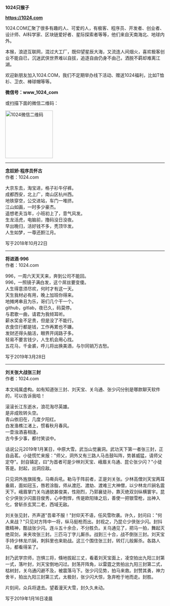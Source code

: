 **1024只猴子**  

**https://1024.com**

1024.COM汇聚了很多有趣的人、可爱的人，有极客、程序员、开发者、创业者、设计师、AI科学家、区块链爱好者、星际探索者等等，他们来自天南海北、地球内外。

本猴，浪迹互联网，混过大工厂，既仰望星辰大海，又流连人间烟火，喜欢极客创业不能自已，沉迷武侠世界难以自拔，追逐自由仍身不由己，洒脱不羁却难离江湖。

欢迎新朋友加入1024.COM，我们不定期举办线下活动、赠送1024福利，比如T恤衫、卫衣、棒球帽等等。

**微信号：www_1024_com**

或扫描下面的微信二维码：

<img src="https://github.com/1024monkey/1024.com/blob/master/1024.com.jpg" width="150" height="150" alt="1024微信二维码" />

---

**念奴娇·程序员怀古**  
作者：1024.com

大京东去，淘宝进，格子衫牛仔裤。  
成都西安，北上广，南山区杭州西。  
地铁穿空，公交进站，车门一堆挤。  
江山如画，一时多少豪杰。  
遥想老夫当年，小班初上了，意气风发。  
生龙活虎，电脑前，撸码没日没夜。  
早出晚归，活好钱不多，秃顶华发。  
人生如梦，一尊还酹江月。  

写于2018年10月22日

---

**将进酒·996**  
作者：1024.com

996，一周六天天天来，奔到公司不能回。  
996，一照镜子满白发，这个屌丝要变傻。  
人生得意须尽欢，何时才有这一天。  
天生我材必有用，晚上加班你得来。  
地摊烤串且为乐，哥们几个干一个。  
github，gitlab，夜已久，码莫停。  
与君歌一曲，请君为我倾耳听。  
薪水奖金不足贵，但是没了不能行。  
衣食住行都是钱，工作再累也不嫌。  
发财还得头脑活，眼界开阔路子多。  
轻易不要言钱少，人生机会用心找。  
五花马，千金裘，呼儿将出换美酒，与尔同销万古愁。  

写于2019年3月28日

---

**刘关张大战张三封**  
作者：1024.com

本文纯属虚构。如有知道张三封、刘天宝、关乌通、张少闪分别是哪款聊天软件的，可以告诉我哈！

滚滚长江东逝水，浪花淘尽英雄。  
是非成败转头空。  
青山依旧在，几度夕阳红。  
白发渔樵江渚上，惯看秋月春风。  
一壶浊酒喜相逢。  
古今多少事，都付笑谈中。  

话说公元2019年1月某日，中原大雪。武当山觉襄洞。武功天下第一者张三封，正自品茗。小徒慌忙来报："师父，洞外又有三路人马击鼓叫阵，势甚威猛，请师父定夺"。封自镇定，曰"为首者可是少林刘天宝、峨眉关乌通、昆仑张少闪？"小徒答是。封起，出洞应敌。

只见洞外旌旗摇曳，马嘶兵吼。勒马于阵前者，正是刘关张。少林高僧刘天宝两耳垂肩，面如冠玉，唇若涂脂，师从渡厄、渡劫、渡难三大神僧，以少林龙爪锏名震天下。峨眉掌门关乌通貌甚俊美，性刚烈，乃郭襄徒孙，靠灭绝双剑纵横寰宇。昆仑少侠张少闪面目俊秀，心中剽悍，传是欧阳锋之后，善使一把银雪枪，出神入化，曾斩杀玄冥二老，西域无敌。

刘关张见封，齐声道"吾辈不服！"封仰天不语，任风雪吹袭。许久，封问曰："何人来战？"只见对方阵中一将，纵马挺枪而出。封视之，乃昆仑少侠张少闪。封抖擞精神，酣战张少闪。连斗五十余合，不分胜负。关乌通见了，把马一拍，舞起灭绝双剑，来夹攻张三封。三匹马丁字儿厮杀。战到三十合，战不倒张三封。刘天宝手持少林龙爪锏，刺斜里也来助战。这三个围住张三封，转灯儿般厮杀。各路人马，都看得呆了。

封乃武学宗师，岂惧三将，倏地拔起三丈，看着刘天宝面上，凌空拍出九阳三封第一式，落叶封，刘天宝倒地闪过。封荡开阵角，以雷霆之势拍出九阳三封第二式，枯树封，关乌通闪避不及，被震落马下。张少闪见势，拍马来救。封赞其勇，神力舍半，拍出九阳三封第三式，太极封，张少闪大惊，急弃枪于地而走。封胜。

片刻间，众兵将退去。望着漫天大雪，封久久未动。

写于2019年1月16日凌晨
